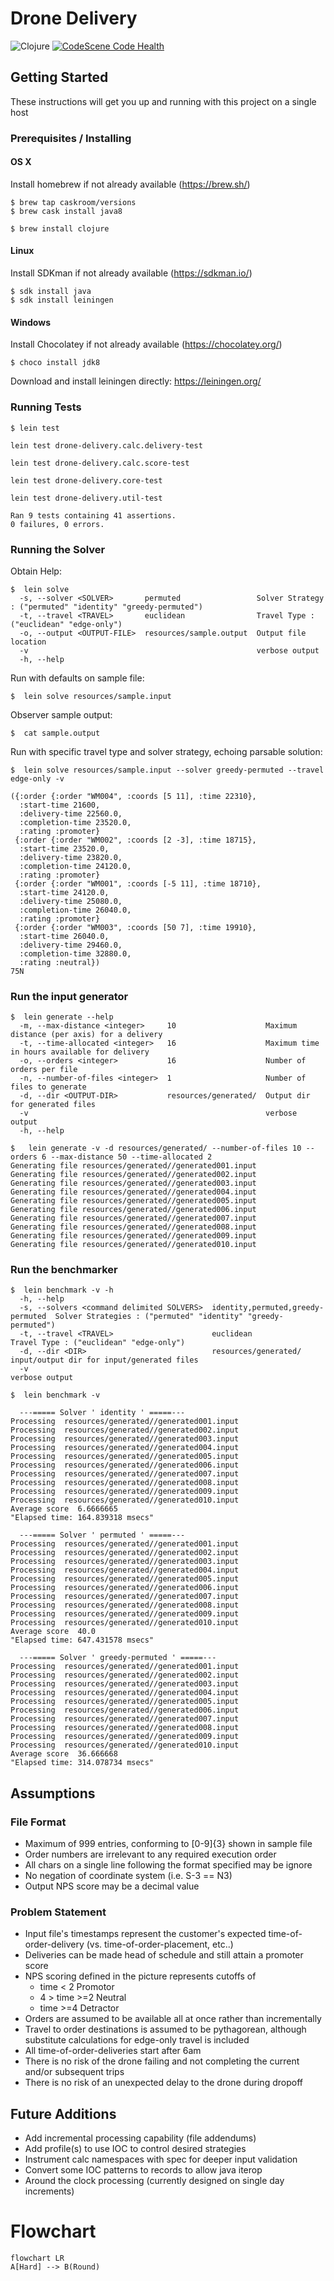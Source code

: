 # Drone Delivery
![Clojure](https://img.shields.io/badge/Clojure-%23Clojure.svg?style=for-the-badge&logo=Clojure&logoColor=Clojure)
[![CodeScene Code Health](https://codescene.io/projects/17906/status-badges/code-health)](https://codescene.io/projects/17906)

## Getting Started

These instructions will get you up and running with this project on a single host

### Prerequisites / Installing

#### OS X 

Install homebrew if not already available (https://brew.sh/)

```
$ brew tap caskroom/versions
$ brew cask install java8

$ brew install clojure
```


#### Linux

Install SDKman if not already available (https://sdkman.io/)

```
$ sdk install java
$ sdk install leiningen
```


#### Windows

Install Chocolatey if not already available (https://chocolatey.org/)

```
$ choco install jdk8

```

Download and install leiningen directly: https://leiningen.org/


### Running Tests

```
$ lein test

lein test drone-delivery.calc.delivery-test

lein test drone-delivery.calc.score-test

lein test drone-delivery.core-test

lein test drone-delivery.util-test

Ran 9 tests containing 41 assertions.
0 failures, 0 errors.
```

### Running the Solver

Obtain Help:
```
$  lein solve
  -s, --solver <SOLVER>       permuted                 Solver Strategy : ("permuted" "identity" "greedy-permuted")
  -t, --travel <TRAVEL>       euclidean                Travel Type : ("euclidean" "edge-only")
  -o, --output <OUTPUT-FILE>  resources/sample.output  Output file location
  -v                                                   verbose output
  -h, --help
 ```


Run with defaults on sample file:
```
$  lein solve resources/sample.input
```

Observer sample output:
```
$  cat sample.output
```

Run with specific travel type and solver strategy, echoing parsable solution:
```
$  lein solve resources/sample.input --solver greedy-permuted --travel edge-only -v

({:order {:order "WM004", :coords [5 11], :time 22310},
  :start-time 21600,
  :delivery-time 22560.0,
  :completion-time 23520.0,
  :rating :promoter}
 {:order {:order "WM002", :coords [2 -3], :time 18715},
  :start-time 23520.0,
  :delivery-time 23820.0,
  :completion-time 24120.0,
  :rating :promoter}
 {:order {:order "WM001", :coords [-5 11], :time 18710},
  :start-time 24120.0,
  :delivery-time 25080.0,
  :completion-time 26040.0,
  :rating :promoter}
 {:order {:order "WM003", :coords [50 7], :time 19910},
  :start-time 26040.0,
  :delivery-time 29460.0,
  :completion-time 32880.0,
  :rating :neutral})
75N
```

### Run the input generator
```
$  lein generate --help
  -m, --max-distance <integer>     10                    Maximum distance (per axis) for a delivery
  -t, --time-allocated <integer>   16                    Maximum time in hours available for delivery
  -o, --orders <integer>           16                    Number of orders per file
  -n, --number-of-files <integer>  1                     Number of files to generate
  -d, --dir <OUTPUT-DIR>           resources/generated/  Output dir for generated files
  -v                                                     verbose output
  -h, --help 
```

```
$   lein generate -v -d resources/generated/ --number-of-files 10 --orders 6 --max-distance 50 --time-allocated 2
Generating file resources/generated//generated001.input
Generating file resources/generated//generated002.input
Generating file resources/generated//generated003.input
Generating file resources/generated//generated004.input
Generating file resources/generated//generated005.input
Generating file resources/generated//generated006.input
Generating file resources/generated//generated007.input
Generating file resources/generated//generated008.input
Generating file resources/generated//generated009.input
Generating file resources/generated//generated010.input
```

### Run the benchmarker
```
$  lein benchmark -v -h
  -h, --help
  -s, --solvers <command delimited SOLVERS>  identity,permuted,greedy-permuted  Solver Strategies : ("permuted" "identity" "greedy-permuted")
  -t, --travel <TRAVEL>                      euclidean                          Travel Type : ("euclidean" "edge-only")
  -d, --dir <DIR>                            resources/generated/               input/output dir for input/generated files
  -v                                                                            verbose output
```


```
$  lein benchmark -v

  ---===== Solver ' identity ' =====---
Processing  resources/generated//generated001.input
Processing  resources/generated//generated002.input
Processing  resources/generated//generated003.input
Processing  resources/generated//generated004.input
Processing  resources/generated//generated005.input
Processing  resources/generated//generated006.input
Processing  resources/generated//generated007.input
Processing  resources/generated//generated008.input
Processing  resources/generated//generated009.input
Processing  resources/generated//generated010.input
Average score  6.6666665
"Elapsed time: 164.839318 msecs"

  ---===== Solver ' permuted ' =====---
Processing  resources/generated//generated001.input
Processing  resources/generated//generated002.input
Processing  resources/generated//generated003.input
Processing  resources/generated//generated004.input
Processing  resources/generated//generated005.input
Processing  resources/generated//generated006.input
Processing  resources/generated//generated007.input
Processing  resources/generated//generated008.input
Processing  resources/generated//generated009.input
Processing  resources/generated//generated010.input
Average score  40.0
"Elapsed time: 647.431578 msecs"

  ---===== Solver ' greedy-permuted ' =====---
Processing  resources/generated//generated001.input
Processing  resources/generated//generated002.input
Processing  resources/generated//generated003.input
Processing  resources/generated//generated004.input
Processing  resources/generated//generated005.input
Processing  resources/generated//generated006.input
Processing  resources/generated//generated007.input
Processing  resources/generated//generated008.input
Processing  resources/generated//generated009.input
Processing  resources/generated//generated010.input
Average score  36.666668
"Elapsed time: 314.078734 msecs"
```



## Assumptions 

### File Format
* Maximum of 999 entries, conforming to [0-9]{3} shown in sample file
* Order numbers are irrelevant to any required execution order
* All chars on a single line following the format specified may be ignore
* No negation of coordinate system (i.e. S-3 == N3)
* Output NPS score may be a decimal value

### Problem Statement

* Input file's timestamps represent the customer's expected time-of-order-delivery (vs. time-of-order-placement, etc..)
* Deliveries can be made head of schedule and still attain a promoter score
* NPS scoring defined in the picture represents cutoffs of
  * time < 2 Promotor
  * 4 > time >=2 Neutral
  * time >=4 Detractor
* Orders are assumed to be available all at once rather than incrementally
* Travel to order destinations is assumed to be pythagorean, although substitute calculations for edge-only travel is included
* All time-of-order-deliveries start after 6am
* There is no risk of the drone failing and not completing the current and/or subsequent trips
* There is no risk of an unexpected delay to the drone during dropoff


## Future Additions
* Add incremental processing capability (file addendums)
* Add profile(s) to use IOC to control desired strategies
* Instrument calc namespaces with spec for deeper input validation
* Convert some IOC patterns to records to allow java iterop
* Around the clock processing (currently designed on single day increments)

# Flowchart
```mermaid
flowchart LR
A[Hard] --> B(Round)
```
